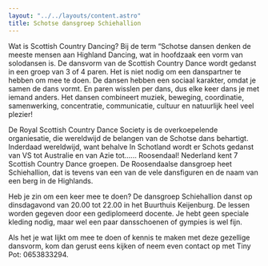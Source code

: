 ```yaml
---
layout: "../../layouts/content.astro"
title: Schotse dansgroep Schiehallion
---
```


Wat is Scottish Country Dancing?
Bij de term “Schotse dansen  denken de meeste mensen aan Highland Dancing, wat in hoofdzaak een vorm van solodansen is. 
De dansvorm van de Scottish Country Dance wordt gedanst in een groep van 3 of 4 paren. 
Het is niet nodig om een danspartner te hebben om mee te doen.
De dansen hebben een sociaal karakter, omdat je samen de dans vormt. 
En paren wisslen per dans, dus elke keer dans je met iemand anders. 
Het dansen combineert muziek, beweging, coordinatie, samenwerking, concentratie, communicatie, cultuur en natuurlijk heel veel plezier!

De Royal Scottish Country Dance Society is de overkoepelende organiesatie, die wereldwijd de belangen van de Schotse dans behartigt. 
Inderdaad wereldwijd, want behalve  In Schotland wordt er Schots gedanst van VS tot Australie en van Azie tot...... Roosendaal! 
Nederland kent 7 Scottish Country Dance groepen. 
De Roosendaalse dansgroep heet Schiehallion, dat is tevens van een van de vele dansfiguren en de naam van een berg in de Highlands.

Heb je zin om een keer mee te doen?
De dansgroep Schiehallion danst op dinsdagavond van 20.00 tot 22.00 in het Buurthuis Keijenburg.
De lessen worden gegeven door een gediplomeerd docente. 
Je hebt geen speciale kleding nodig, maar wel een paar dansschoenen of gympies is wel fijn.

Als het je wat lijkt om mee te doen of kennis te maken met deze gezellige dansvorm, 
kom dan gerust eens kijken of neem even contact op met Tiny Pot: 0653833294.
